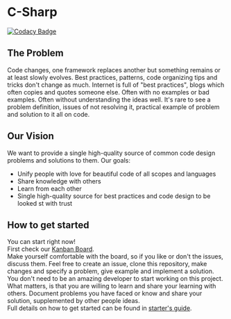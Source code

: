 # C-Sharp  
[![Codacy Badge](https://api.codacy.com/project/badge/Grade/6d454fb1f0094c41abad5f2138b0b93b)](https://www.codacy.com/gh/Realm-of-Everlasting-Code/C-Sharp?utm_source=github.com&amp;utm_medium=referral&amp;utm_content=Realm-of-Everlasting-Code/C-Sharp&amp;utm_campaign=Badge_Grade)  
## The Problem
Code changes, one framework replaces another but something remains or at least slowly evolves.
Best practices, patterns, code organizing tips and tricks don't change as much. 
Internet is full of "best practices", blogs which often copies and quotes someone else.
Often with no examples or bad examples. Often without understanding the ideas well. 
It's rare to see a problem definition, issues of not resolving it, practical example of problem and solution to it all on code.

## Our Vision
We want to provide a single high-quality source of common code design problems and solutions to them.
Our goals:
- Unify people with love for beautiful code of all scopes and languages
- Share knowledge with others
- Learn from each other
- Single high-quality source for best practices and code design to be looked st with trust

## How to get started
You can start right now!  
First check our [Kanban Board](https://github.com/Realm-of-Everlasting-Code/C-Sharp/projects/1).  
Make yourself comfortable with the board, so if you like or don't the issues, discuss them. 
Feel free to create an issue, clone this repository, make changes and specify a problem, give example and implement a solution.  
You don't need to be an amazing developer to start working on this project. 
What matters, is that you are willing to learn and share your learning with others. 
Document problems you have faced or know and share your solution, supplemented by other people ideas.  
Full details on how to get started can be found in [starter's guide](https://github.com/Realm-of-Everlasting-Code/C-Sharp/wiki/Get-Started).
